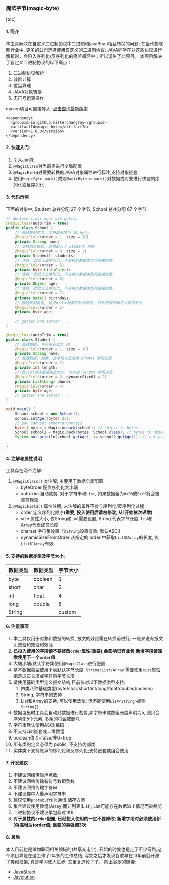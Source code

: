 ### 魔法字节(magic-byte)
[toc]

#### 1. 简介
本工具解决在自定义二进制协议中二进制和javaBean相互转换的问题;
在当代物联网行业中, 更多的公司选择使用自定义的二进制协议; JAVA同学在对这些协议进行解析时，会陷入序列化/反序列化的痛苦循环中；所以诞生了此项目。
本项目解决了自定义二进制协议的以下痛点：
1. 二进制协议解析
2. 效验计算
3. 位运算难
4. JAVA对象转换
5. 无符号运算操作

maven项目可直接导入:
[点击查询最新版本](https://mvnrepository.com/artifact/io.github.misterchangray/magic-byte)
```
<dependency>
  <groupId>io.github.misterchangray</groupId>
  <artifactId>magic-byte</artifactId>
  <version>1.0.0</version>
</dependency>
```

#### 2. 快速入门:
1. 引入Jar包;
2. `@MagicClass`对当前类进行全局配置
2. `@MagicField`对需要转换的JAVA对象属性进行标注,支持对象嵌套
3. 使用`MagicByte.pack()`或则`MagicByte.unpack()`对数据或对象进行快速的序列化或反序列化

#### 3. 代码示例
下面的对象中, Student 总共分配 27 个字节; School 总共分配 67 个字节
```java
// declare class must use public
@MagicClass(autoTrim = true)
public class School {
    // 普通数据类型, 字符串长度为 10 byte 
    @MagicField(order = 1, size = 10)
    private String name;
    // 支持组合模式, 这里嵌入了 Student 对象
    @MagicField(order = 3, size = 2)
    private Student[] students;
    // 注意, 此处无法序列化, 不支持的数据类型将会被忽略
    @MagicField(order = 5)
    private byte List<Object>
    // 注意, 此处无法序列化, 不支持的数据类型将会被忽略
    @MagicField(order = 6)
    private Object age;
    // 注意, 此处无法序列化, 不支持的数据类型将会被忽略
    @MagicField(order = 7)
    private Date[] birthdays;
    // 普通数据类型, 通过order配置序列话顺序, 序列号顺序和定义顺序无关
    @MagicField(order = 2)
    private byte age;
   
    // getter and setter ...
}

@MagicClass(autoTrim = true)
public class Student {
    // 普通数据, 字符串长度为 10
    @MagicField(order = 1, size = 10)
    private String name;
    // 普通数据, 整数, 此字段决定后续 phones 字段长度
    @MagicField(order = 2)
    private int length;
    // 此List并未直接指定大小, 大小由 length 字段决定
    @MagicField(order = 3, dynamicSizeOf = 2)
    private List<Long> phones;
    @MagicField(order = 4)
    private byte age;
    // getter and setter ...
}

void main() {
    School school = new School();
    school.setAge((byte) 23);
    // you can set other propertis
    byte[] bytes = Magic.unpack(school); // object to bytes
    School school2 = Magic.pack(bytes, School.class); // bytes to object
    System.out.println(school.getAge() == school2.getAge()); // out put true

}

```


#### 4. 注解和属性说明
工具存在两个注解:
1. `@MagicClass()` 类注解; 主要用于数据全局配置
	- byteOrder 配置序列化大小端
	- autoTrim 自动裁剪, 对于字符串和`List`, 如果数据全为`0x00`或`0xff`将会被裁剪现象
2. `@MagicField()` 属性注解, 未注解的属性不参与序列化/反序列化过程
	- order 定义序列化顺序<b>(重要, 投入使用后请勿修改, 从1开始依次递增)</b>
	- size 属性大小, 仅String和List需要设置, String 代表字节长度, List和Array代表成员长度
	- charset 字符集设置, 仅`String`设置有效; 默认ASCII
	- dynamicSizeFromOrder 从指定的 order 中获取`List或Array`的长度, 仅`List和Array`有效



#### 5. 支持的数据类型及字节大小;
| 数据类型 |数据类型 |字节大小|
|--------|--------|--------|
|byte|boolean|1|
|short|char|2|
|int|float|4|
|long|double|8|
|String| |custom|


#### 6. 注意事项
1. 本工具仅用于对象和数据的转换, 报文的效验需在转换前进行; 一般来说有报文头效验和效验和效验
2. <b>已投入使用的字段请不要修改`order`属性(重要),会影响已有业务;新增字段请递增使用下一个`order`值</b>
3. 大端小端/默认字符集使用`@MagicClass`进行配置
4. 基本数据类型使用下表默认字节长度, `String/List/Array` 需要使用`size`属性指定成员长度或字符串字节长度
5. 请使用基础类型定义报文结构,目前仅对以下数据类型支持:
	1. 四类八种基础类型(byte/char/short/int/long/float/double/boolean)
	2. String, 字符串的支持
	3. List和Array的支持, 可以使用泛型; 但不能使用`List<String>`或则`String[]`
6. 数据溢出时工具会自动对数据进行裁剪,如字符串或数组长度声明为5, 则只会序列化5个元素, 多余的将会被删除
7. 字符串默认使用ASCII编码
8. 不支持List嵌套或二维数组
9. boolean值 0=false/非0=true
10. 所有类的定义必须为 public, 不支持内部类
11. 实体类不支持继承的序列化和反序列化;支持嵌套或组合使用

#### 7. 开发建议

1. 不建议网络传输浮点数;
2. 不建议网络传输有符号数即负数
3. 不建议网络传输字符串
4. 不建议类中大量声明字符串
5. 建议使用`protobuf`作为通讯,储存方案
6. 集合建议使用数组(Array)而非列表(List), List可能存在数据溢出情况而被裁剪
7. 二进制协议不建议单包超过1KB
8. <b>对于属性的`order`配置, 已经投入使用的一定不要修改; 新增字段时必须使用新的(递增后)order值; 重要的事强调3次</b>

#### 8. 最后
本人目前也是做物联网相关领域的(共享充电宝), 开始的时候也是走了不少弯路,这个项目算是在这工作了1年多的工作总结;
写完之后才发现谷歌早在13年前就开源了类似框架, 真是学习使人进步; 又重复造轮子了。
附上谷歌的链接:

- [JavaStract](http://code.google.com/p/javastruct/wiki/HowToUseJavaStruct)
- [Javolution](http://javolution.org/)



